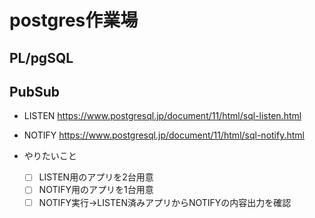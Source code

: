 # postgres作業場

## PL/pgSQL

## PubSub
- LISTEN
https://www.postgresql.jp/document/11/html/sql-listen.html

- NOTIFY
https://www.postgresql.jp/document/11/html/sql-notify.html

- やりたいこと
    - [ ] LISTEN用のアプリを2台用意
    - [ ] NOTIFY用のアプリを1台用意
    - [ ] NOTIFY実行->LISTEN済みアプリからNOTIFYの内容出力を確認